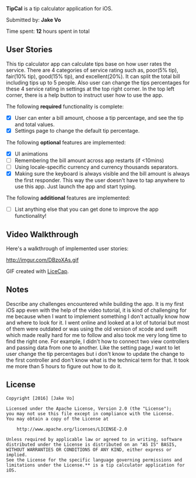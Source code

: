
**TipCal** is a tip calculator application for iOS.

Submitted by: **Jake Vo**

Time spent: **12** hours spent in total

## User Stories
This tip calculator app can calculate tips base on how user rates the service.
There are 4 categories of service rating such as, poor(5% tip), fair(10% tip),
good(15% tip), and excellent(20%). It can split the total bill including tips
up to 5 people. Also user can change the tips percentages for these 4 service
rating in settings at the top right corner. In the top left corner, there is a
help button to instruct user how to use the app.

The following **required** functionality is complete:

* [x] User can enter a bill amount, choose a tip percentage, and see the tip and total values.
* [x] Settings page to change the default tip percentage.

The following **optional** features are implemented:
* [x] UI animations
* [ ] Remembering the bill amount across app restarts (if <10mins)
* [ ] Using locale-specific currency and currency thousands separators.
* [x] Making sure the keyboard is always visible and the bill amount is always the first responder. This way the user doesn't have to tap anywhere to use this app. Just launch the app and start typing.

The following **additional** features are implemented:

- [ ] List anything else that you can get done to improve the app functionality!

## Video Walkthrough

Here's a walkthrough of implemented user stories:

http://imgur.com/DBzoXAs.gif

GIF created with [LiceCap](http://www.cockos.com/licecap/).

## Notes

Describe any challenges encountered while building the app.
It is my first iOS app even with the help of the video tutorial,
it is kind of challenging for me because when I want to implement something
I don't actually know how and where to look for it. I went online and looked at
a lot of tutorial but most of them were outdated or was using the old version of
xcode and swift which made really hard for me to follow and also took me very long
time to find the right one. For example, I didn't how to connect two view
controllers and passing data from one to another. Like the setting page,I want
to let user change the tip percentages but i don't know to update the change to
the first controller and don't know what is the technical term for that. It took
me more than 5 hours to figure out how to do it.

## License

    Copyright [2016] [Jake Vo]

    Licensed under the Apache License, Version 2.0 (the "License");
    you may not use this file except in compliance with the License.
    You may obtain a copy of the License at

        http://www.apache.org/licenses/LICENSE-2.0

    Unless required by applicable law or agreed to in writing, software
    distributed under the License is distributed on an "AS IS" BASIS,
    WITHOUT WARRANTIES OR CONDITIONS OF ANY KIND, either express or implied.
    See the License for the specific language governing permissions and
    limitations under the License.** is a tip calculator application for iOS.
